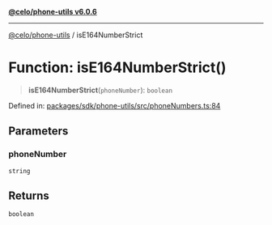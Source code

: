[**@celo/phone-utils v6.0.6**](../README.md)

***

[@celo/phone-utils](../globals.md) / isE164NumberStrict

# Function: isE164NumberStrict()

> **isE164NumberStrict**(`phoneNumber`): `boolean`

Defined in: [packages/sdk/phone-utils/src/phoneNumbers.ts:84](https://github.com/celo-org/developer-tooling/blob/master/packages/sdk/phone-utils/src/phoneNumbers.ts#L84)

## Parameters

### phoneNumber

`string`

## Returns

`boolean`
